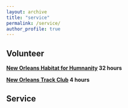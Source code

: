 ```yaml
---
layout: archive
title: "service"
permalink: /service/
author_profile: true
---
```

## Volunteer

<b>[New Orleans Habitat for Humnanity](http://www.habitat-nola.org/restore/volunteer-at-restore/) 32 hours </b>

<b>[New Orleans Track Club](https://runnotc.org/cgi-bin/volunteer_signup.pl) 4 hours </b>

## Service
